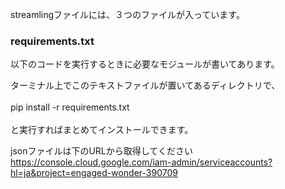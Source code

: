 streamlingファイルには、３つのファイルが入っています。

<h3>requirements.txt</h3>
以下のコードを実行するときに必要なモジュールが書いてあります。

ターミナル上でこのテキストファイルが置いてあるディレクトリで、<br><br>
pip install -r requirements.txt<br><br>
と実行すればまとめてインストールできます。

jsonファイルは下のURLから取得してください<br>
https://console.cloud.google.com/iam-admin/serviceaccounts?hl=ja&project=engaged-wonder-390709
